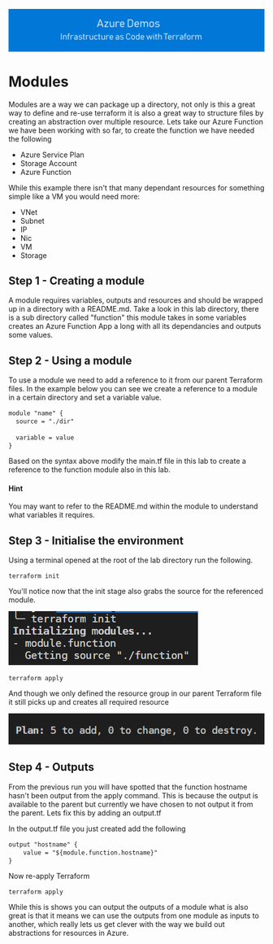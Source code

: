 [![infra as code with Terraform](/docs/images/banner.png)](/README.md)

# Modules

Modules are a way we can package up a directory, not only is this a great way to define and re-use terraform it is also a great way to structure files by creating an abstraction over multiple resource. Lets take our Azure Function we have been working with so far, to create the function we have needed the following

- Azure Service Plan
- Storage Account
- Azure Function

While this example there isn't that many dependant resources for something simple like a VM you would need more:

- VNet
- Subnet
- IP
- Nic
- VM
- Storage

## Step 1 - Creating a module

A module requires variables, outputs and resources and should be wrapped up in a directory with a README.md. Take a look in this lab directory, there is a sub directory called "function" this module takes in some variables creates an Azure Function App a long with all its dependancies and outputs some values.

## Step 2 - Using a module

To use a module we need to add a reference to it from our parent Terraform files. In the example below you can see we create a reference to a module in a certain directory and set a variable value.

```
module "name" {
  source = "./dir"

  variable = value
}
```

Based on the syntax above modify the main.tf file in this lab to create a reference to the function module also in this lab. 

#### Hint

You may want to refer to the README.md within the module to understand what variables it requires.

## Step 3 - Initialise the environment

Using a terminal opened at the root of the lab directory run the following.

```
terraform init
```

You'll notice now that the init stage also grabs the source for the referenced module.

![module init](/docs/images/module-init.PNG)

```
terraform apply
```

And though we only defined the resource group in our parent Terraform file it still picks up and creates all required resource

![module apply](/docs/images/module-apply.PNG)

## Step 4 - Outputs

From the previous run you will have spotted that the function hostname hasn't been output from the apply command. This is because the output is available to the parent but currently we have chosen to not output it from the parent. Lets fix this by adding an output.tf

In the output.tf file you just created add the following

```
output "hostname" {
    value = "${module.function.hostname}"
}
```

Now re-apply Terraform

```
terraform apply
```

While this is shows you can output the outputs of a module what is also great is that it means we can use the outputs from one module as inputs to another, which really lets us get clever with the way we build out abstractions for resources in Azure.